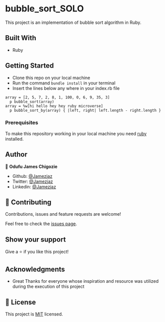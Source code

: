 # bubble_sort_SOLO
This project is an implementation of bubble sort algorithm in Ruby.

## Built With

- Ruby

## Getting Started
- Clone this repo on your local machine
- Run the command `bundle install` in your terminal
- Insert the lines below any where in your index.rb file
```
array = [2, 5, 7, 2, 8, 1, 100, 0, 6, 9, 35, 3]
  p bubble_sort(array)
array = %w[hi hello hey hey ruby microverse]
  p bubble_sort_by(array) { |left, right| left.length - right.length }

```

### Prerequisites
To make this repository working in your local machine you need [ruby](https://rubyinstaller.org/) installed.

## Author

👤 **Odufu James Chigozie**

- Github: [@Jamezjaz](https://github.com/jamezjaz)
- Twitter: [@Jamezjaz](https://twitter.com/jamezjaz90)
- Linkedin: [@Jamezjaz](https://linkedin.com/in/james-odufu-ba2a4a125)


## 🤝 Contributing

Contributions, issues and feature requests are welcome!

Feel free to check the [issues page](https://github.com/jamezjaz/bubble_sort_SOLO/issues).

## Show your support

Give a ⭐️ if you like this project!

## Acknowledgments

- Great Thanks for everyone whose inspiration and resource was utilized during the execution of this project

## 📝 License

This project is [MIT](lic.url) licensed.
